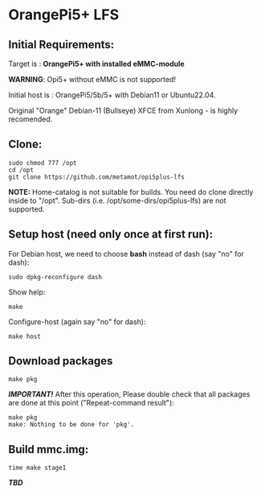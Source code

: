 # OrangePi5+ LFS

## Initial Requirements:

Target is : **OrangePi5+ with installed eMMC-module**

**WARNING**: Opi5+ without eMMC is not supported!

Initial host is : OrangePi5/5b/5+ with Debian11 or Ubuntu22.04.

Original "Orange" Debian-11 (Bullseye) XFCE from Xunlong - is highly recomended.

## Clone:

    sudo chmod 777 /opt
    cd /opt
    git clone https://github.com/metamot/opi5plus-lfs

**NOTE:** Home-catalog is not suitable for builds. You need do clone directly inside to "/opt". Sub-dirs (i.e. /opt/some-dirs/opi5plus-lfs) are not supported.

## Setup host (need only once at first run):

For Debian host, we need to choose **bash** instead of dash (say "no" for dash):

    sudo dpkg-reconfigure dash

Show help:

    make

Configure-host (again say "no" for dash):

    make host

## Download packages

    make pkg

***IMPORTANT!*** After this operation, Please double check that all packages are done at this point ("Repeat-command result"):

    make pkg
    make: Nothing to be done for 'pkg'.

## Build mmc.img:

    time make stage1 

***TBD***
